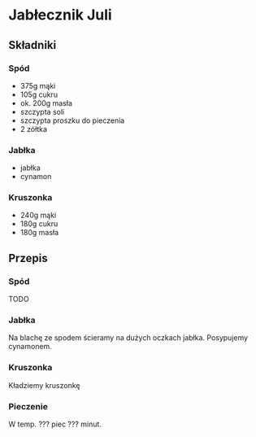 # Jabłecznik Juli

## Składniki

### Spód
- 375g mąki
- 105g cukru
- ok. 200g masła
- szczypta soli
- szczypta proszku do pieczenia
- 2 zółtka

### Jabłka
- jabłka
- cynamon

### Kruszonka
- 240g mąki
- 180g cukru
- 180g masła

## Przepis

### Spód
TODO

### Jabłka

Na blachę ze spodem ścieramy na dużych oczkach jabłka.
Posypujemy cynamonem.

### Kruszonka

Kładziemy kruszonkę

### Pieczenie

W temp. ??? piec ??? minut.
